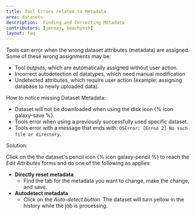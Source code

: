 ```yaml
---
title: Tool Errors related to Metadata
area: datasets   
description:  Finding and Correcting Metadata
contributors: [jennaj, beachyesh]
layout: faq         
---
```


Tools can error when the wrong dataset attributes (metadata) are assigned. Some of these wrong assignments may be: 
 - Tool outputs, which are automatically assigned without user action.
 - Incorrect autodetection of datatypes, which need manual modification
 - Undetected attributes, which require user action (example: assigning database to newly uploaded data).

How to notice missing Dataset Metadata:
- Dataset will not be downloaded when using the disk icon {% icon galaxy-save %}. 
- Tools error when using a previously successfully used specific dataset.
- Tools error with a message that ends with: ``OSError: [Errno 2] No such file or directory``.

Solution:  

Click on the the dataset's pencil icon {% icon galaxy-pencil %} to reach the _Edit Attributes_ forms and do one of the following as applies:
- **Directly reset metadata** 
  - Find the tab for the metadata you want to change, make the change, and save.
- **Autodetect metadata**
  - Click on the _Auto-detect button_. The dataset will turn yellow in the history while the job is processing.





